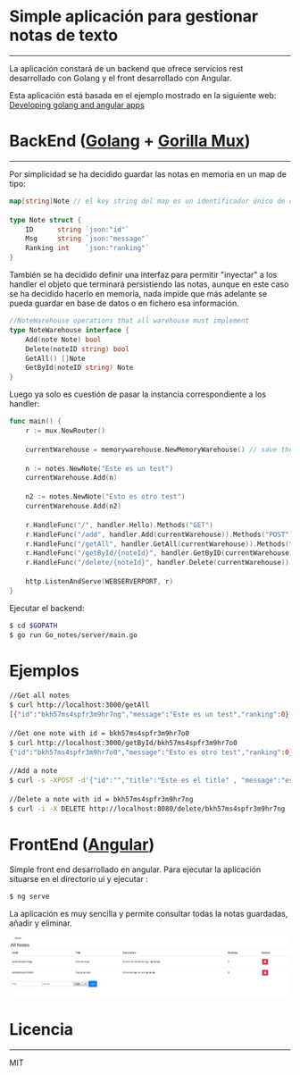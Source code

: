 
# Simple aplicación para gestionar notas de texto
----------------------------------------
La aplicación constará de un backend que ofrece servicios rest desarrollado con Golang y el front desarrollado con Angular.

Esta aplicación está basada en el ejemplo mostrado en la siguiente web:
[Developing golang and angular apps](https://auth0.com/blog/developing-golang-and-angular-apps-part-1-backend-api/)

# BackEnd ([Golang](https://golang.org/) + [Gorilla Mux](https://github.com/gorilla/mux))
----------------------------------------
Por simplicidad se ha decidido guardar las notas en memoria en un map de tipo:

```go
map[string]Note // el key string del map es un identificador único de cada objeto de tipo Note

type Note struct {
	ID      string `json:"id"`
	Msg     string `json:"message"`
	Ranking int    `json:"ranking"`
}
```

También se ha decidido definir una interfaz para permitir "inyectar" a los handler el objeto que terminará persistiendo las notas, aunque en este caso se ha decidido hacerlo en memoria, nada impide que más adelante se pueda guardar en base de datos o en fichero esa información.

```go
//NoteWarehouse operations that all warehouse must implement
type NoteWarehouse interface {
	Add(note Note) bool
	Delete(noteID string) bool
	GetAll() []Note
	GetById(noteID string) Note
}
```

Luego ya solo es cuestión de pasar la instancia correspondiente a los handler:

```go
func main() {
	r := mux.NewRouter()

	currentWarehouse = memorywarehouse.NewMemoryWarehouse() // save the information in memory

	n := notes.NewNote("Este es un test")
	currentWarehouse.Add(n)

	n2 := notes.NewNote("Esto es otro test")
	currentWarehouse.Add(n2)

	r.HandleFunc("/", handler.Hello).Methods("GET")
	r.HandleFunc("/add", handler.Add(currentWarehouse)).Methods("POST")
	r.HandleFunc("/getAll", handler.GetAll(currentWarehouse)).Methods("GET")
	r.HandleFunc("/getById/{noteId}", handler.GetByID(currentWarehouse)).Methods("GET")
	r.HandleFunc("/delete/{noteId}", handler.Delete(currentWarehouse)).Methods("DELETE")

	http.ListenAndServe(WEBSERVERPORT, r)
}

```

Ejecutar el backend:
```sh
$ cd $GOPATH
$ go run Go_notes/server/main.go  
``` 
 

# Ejemplos
```sh
//Get all notes
$ curl http://localhost:3000/getAll
[{"id":"bkh57ms4spfr3m9hr7ng","message":"Este es un test","ranking":0},{"id":"bkh57ms4spfr3m9hr7o0","message":"Esto es otro test","ranking":0}]

//Get one note with id = bkh57ms4spfr3m9hr7o0 
$ curl http://localhost:3000/getById/bkh57ms4spfr3m9hr7o0
{"id":"bkh57ms4spfr3m9hr7o0","message":"Esto es otro test","ranking":0}

//Add a note
$ curl -s -XPOST -d'{"id":"","title":"Este es el title" , "message":"este es otro message from curl","ranking":1}' http://localhost:3000/add

//Delete a note with id = bkh57ms4spfr3m9hr7ng
$ curl -i -X DELETE http://localhost:8080/delete/bkh57ms4spfr3m9hr7ng

```
 

# FrontEnd ([Angular](https://angular.io/))
Simple front end desarrollado en angular. Para ejecutar la aplicación situarse en el directorio ui y ejecutar :

```sh
$ ng serve
```

La aplicación es muy sencilla y permite consultar todas la notas guardadas, añadir y eliminar.

![Screenshot](angularUI.jpg)

# Licencia
----------------------------------------
MIT 
